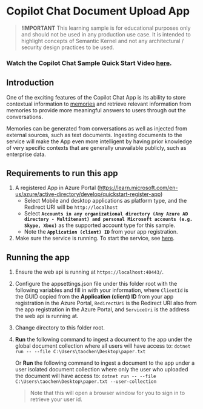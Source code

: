 ﻿# Copilot Chat Document Upload App

> **!IMPORTANT**
> This learning sample is for educational purposes only and should not be used in any
> production use case. It is intended to highlight concepts of Semantic Kernel and not
> any architectural / security design practices to be used.

### Watch the Copilot Chat Sample Quick Start Video [here](https://aka.ms/SK-Copilotchat-video).

## Introduction

One of the exciting features of the Copilot Chat App is its ability to store contextual information
to [memories](https://github.com/microsoft/semantic-kernel/blob/main/docs/EMBEDDINGS.md) and retrieve
relevant information from memories to provide more meaningful answers to users through out the conversations.

Memories can be generated from conversations as well as injected from external sources, such as text documents.
Ingesting documents to the service will make the App even more intelligent by having prior knowledge of very
specific contexts that are generally unavailable publicly, such as enterprise data.

## Requirements to run this app
1. A registered App in Azure Portal (https://learn.microsoft.com/en-us/azure/active-directory/develop/quickstart-register-app)
   - Select Mobile and desktop applications as platform type, and the Redirect URI will be `http://localhost`
   - Select **`Accounts in any organizational directory (Any Azure AD directory - Multitenant)
     and personal Microsoft accounts (e.g. Skype, Xbox)`** as the supported account
     type for this sample.
   - Note the **`Application (client) ID`** from your app registration.
2. Make sure the service is running. To start the service, see [here](../webapi/README.md).

## Running the app
1. Ensure the web api is running at `https://localhost:40443/`.
2. Configure the appsettings.json file under this folder root with the following variables and fill
   in with your information, where
   `ClientId` is the GUID copied from the **Application (client) ID** from your app registration in the Azure Portal,
   `RedirectUri` is the Redirect URI also from the app registration in the Azure Portal, and
   `ServiceUri` is the address the web api is running at.
3. Change directory to this folder root.
4. **Run** the following command to ingest a document to the app under the global document collection where
   all users will have access to:
   `dotnet run -- --file C:\Users\taochen\Desktop\paper.txt`
   
   Or **Run** the following command to ingest a document to the app under a user isolated document collection where
   only the user who uploaded the document will have access to:
   `dotnet run -- --file C:\Users\taochen\Desktop\paper.txt --user-collection`

   > Note that this will open a browser window for you to sign in to retrieve your user id. 
